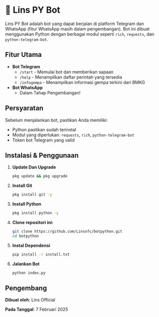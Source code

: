 # 🤖 Lins PY Bot

Lins PY Bot adalah bot yang dapat berjalan di platform Telegram dan WhatsApp (fitur WhatsApp masih dalam pengembangan). Bot ini dibuat menggunakan Python dengan berbagai modul seperti `rich`, `requests`, dan `python-telegram-bot`.

## Fitur Utama
- **Bot Telegram**
  - `/start` - Memulai bot dan memberikan sapaan
  - `/help` - Menampilkan daftar perintah yang tersedia
  - `/infogempa` - Menampilkan informasi gempa terkini dari BMKG
- **Bot WhatsApp**
  - Dalam Tahap Pengembangan!

## Persyaratan
Sebelum menjalankan bot, pastikan Anda memiliki:
- Python pastikan sudah terinstal
- Modul yang diperlukan: `requests`, `rich`, `python-telegram-bot`
- Token bot Telegram yang valid

## Instalasi & Penggunaan
1. **Update Dan Upgrade**
   ```bash
   pkg update && pkg upgrade

2. **Install Git**
   ```bash
   pkg install git -y

3. **Install Python**
   ```bash
   pkg install python -y

4. **Clone repositori ini:**
   ```bash
   git clone https://github.com/Linsofc/botpython.git
   cd botpython

5. **Instal Dependensi**
   ```bash
   pip install -r install.txt

6. **Jalankan Bot**
   ```bash
   python index.py

## Pengembang
  **Dibuat oleh**: Lins Official
  
  **Pada Tanggal**: 7 Februari 2025

